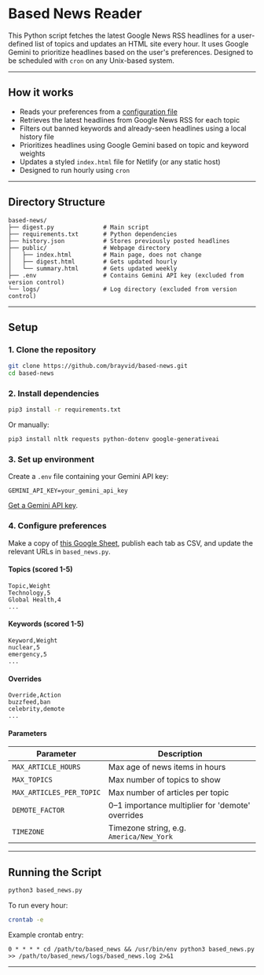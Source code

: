 # Based News Reader

This Python script fetches the latest Google News RSS headlines for a user-defined list of topics and updates an HTML site every hour. It uses Google Gemini to prioritize headlines based on the user's preferences. Designed to be scheduled with `cron` on any Unix-based system.

---

## How it works

* Reads your preferences from a [configuration file](https://docs.google.com/spreadsheets/d/1OjpsQEnrNwcXEWYuPskGRA5Jf-U8e_x0x3j2CKJualg/edit?usp=sharing)
* Retrieves the latest headlines from Google News RSS for each topic
* Filters out banned keywords and already-seen headlines using a local history file
* Prioritizes headlines using Google Gemini based on topic and keyword weights
* Updates a styled `index.html` file for Netlify (or any static host)
* Designed to run hourly using `cron`

---

## Directory Structure

```plaintext
based-news/
├── digest.py              # Main script
├── requirements.txt       # Python dependencies
├── history.json           # Stores previously posted headlines
├── public/                # Webpage directory
│   ├── index.html         # Main page, does not change
│   ├── digest.html        # Gets updated hourly
│   └── summary.html       # Gets updated weekly
├── .env                   # Contains Gemini API key (excluded from version control)
└── logs/                  # Log directory (excluded from version control)
```

---

## Setup

### 1. Clone the repository

```bash
git clone https://github.com/brayvid/based-news.git
cd based-news
```

### 2. Install dependencies

```bash
pip3 install -r requirements.txt
```

Or manually:

```bash
pip3 install nltk requests python-dotenv google-generativeai
```

### 3. Set up environment

Create a `.env` file containing your Gemini API key:

```env
GEMINI_API_KEY=your_gemini_api_key
```

[Get a Gemini API key](https://ai.google.dev/gemini-api/docs/api-key).

### 4. Configure preferences

Make a copy of [this Google Sheet](https://docs.google.com/spreadsheets/d/1OjpsQEnrNwcXEWYuPskGRA5Jf-U8e_x0x3j2CKJualg/edit?usp=sharing), publish each tab as CSV, and update the relevant URLs in `based_news.py`.

#### Topics (scored 1-5)

```
Topic,Weight
Technology,5
Global Health,4
...
```

#### Keywords (scored 1-5)

```
Keyword,Weight
nuclear,5
emergency,5
...
```

#### Overrides

```
Override,Action
buzzfeed,ban
celebrity,demote
...
```

#### Parameters

| Parameter                | Description                                      |
| ------------------------ | ------------------------------------------------ |
| `MAX_ARTICLE_HOURS`      | Max age of news items in hours                   |
| `MAX_TOPICS`             | Max number of topics to show                     |
| `MAX_ARTICLES_PER_TOPIC` | Max number of articles per topic                 |
| `DEMOTE_FACTOR`          | 0–1 importance multiplier for 'demote' overrides |
| `TIMEZONE`               | Timezone string, e.g. `America/New_York`         |

---

## Running the Script

```bash
python3 based_news.py
```

To run every hour:

```bash
crontab -e
```

Example crontab entry:

```cron
0 * * * * cd /path/to/based_news && /usr/bin/env python3 based_news.py >> /path/to/based_news/logs/based_news.log 2>&1
```

---